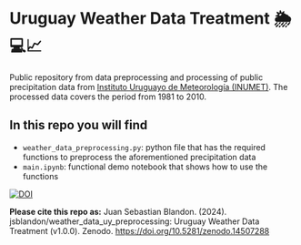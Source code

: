 # Uruguay Weather Data Treatment 🌦️💻📈
Public repository from data preprocessing and processing of public precipitation data  from [Instituto Uruguayo de Meteorología (INUMET)](https://www.inumet.gub.uy/). The processed data covers the period from 1981 to 2010.

## In this repo you will find
* `weather_data_preprocessing.py`: python file that has the required functions to preprocess the aforementioned precipitation data
* `main.ipynb`: functional demo notebook that shows how to use the functions

[![DOI](https://zenodo.org/badge/DOI/10.5281/zenodo.14507288.svg)](https://doi.org/10.5281/zenodo.14507288)

**Please cite this repo as:** Juan Sebastian Blandon. (2024). jsblandon/weather_data_uy_preprocessing: Uruguay Weather Data Treatment (v1.0.0). Zenodo. https://doi.org/10.5281/zenodo.14507288
